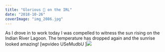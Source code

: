 ```yaml
---
title: "Glorious 🌅 on the IRL"
date: "2018-10-26"
coverImage: "img_2086.jpg"
---
```


As I drove in to work today I was compelled to witness the sun rising on the Indian River Lagoon. The temperature has dropped again and the sunrise looked amazing! \[wpvideo USeMudbU \]![](https://gilcreque.files.wordpress.com/2018/10/img_2081.jpg)
